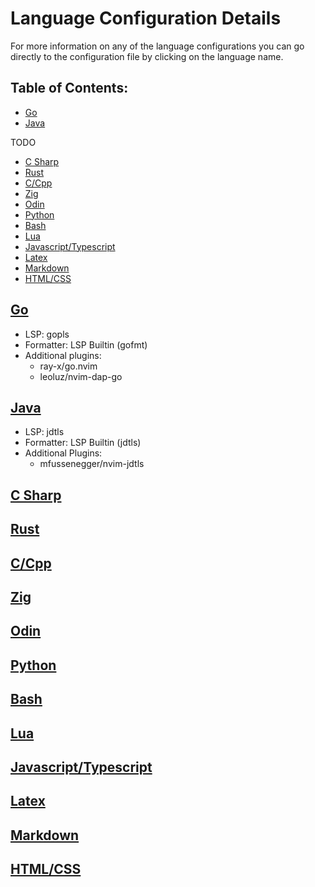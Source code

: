 # Language Configuration Details

For more information on any of the language configurations you can go directly
to the configuration file by clicking on the language name.

## Table of Contents:

- [Go](#[Go])
- [Java](#[Java])

TODO

- [C Sharp](#C-Sharp)
- [Rust](#Rust)
- [C/Cpp](#C-Cpp)
- [Zig](#Zig)
- [Odin](#Odin)
- [Python](#Python)
- [Bash](#Bash)
- [Lua](#Lua)
- [Javascript/Typescript](#Javascript-Typescript)
- [Latex](#Latex)
- [Markdown](#Markdown)
- [HTML/CSS](#HTML-CSS)

## [Go](https://github.com/lcroberts/LazyLanguages.nvim/blob/main/lua/LazyLanguages/languages/go.lua)

- LSP: gopls
- Formatter: LSP Builtin (gofmt)
- Additional plugins:
    - ray-x/go.nvim
    - leoluz/nvim-dap-go

## [Java](https://github.com/lcroberts/LazyLanguages.nvim/blob/main/lua/LazyLanguages/languages/java.lua)

- LSP: jdtls
- Formatter: LSP Builtin (jdtls)
- Additional Plugins:
    - mfussenegger/nvim-jdtls

## [C Sharp]()

## [Rust]()

## [C/Cpp]()

## [Zig]()

## [Odin]()

## [Python]()

## [Bash]()

## [Lua]()

## [Javascript/Typescript]()

## [Latex]()

## [Markdown]()

## [HTML/CSS]()
